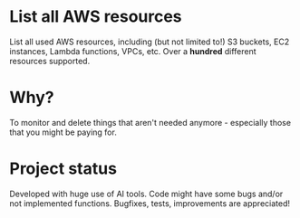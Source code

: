 # List all AWS resources

List all used AWS resources, including (but not limited to!) S3 buckets, EC2 instances, Lambda functions, VPCs, etc. Over a **hundred** different resources supported.

# Why?

To monitor and delete things that aren't needed anymore - especially those that you might be paying for.

# Project status

Developed with huge use of AI tools. Code might have some bugs and/or not implemented functions. Bugfixes, tests, improvements are appreciated!

